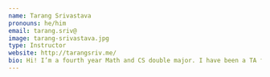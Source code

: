 ```yaml
---
name: Tarang Srivastava
pronouns: he/him
email: tarang.sriv@
image: tarang-srivastava.jpg
type: Instructor
website: http://tarangsriv.me/
bio: Hi! I’m a fourth year Math and CS double major. I have been a TA for 5 semesters and Head TA for 3, I'm very excited to be teaching yall this semester!
---
```

